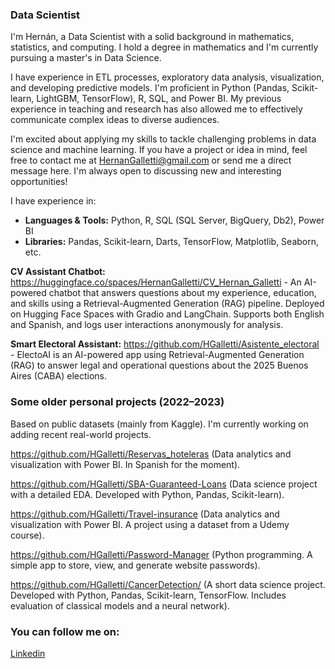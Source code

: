 ### Data Scientist

I'm Hernán, a Data Scientist with a solid background in mathematics, statistics, and computing. I hold a degree in mathematics and I'm currently pursuing a master's in Data Science.

I have experience in ETL processes, exploratory data analysis, visualization, and developing predictive models. I'm proficient in Python (Pandas, Scikit-learn, LightGBM, TensorFlow), R, SQL, and Power BI. My previous experience in teaching and research has also allowed me to effectively communicate complex ideas to diverse audiences.

I'm excited about applying my skills to tackle challenging problems in data science and machine learning. If you have a project or idea in mind, feel free to contact me at HernanGalletti@gmail.com or send me a direct message here. I'm always open to discussing new and interesting opportunities!

I have experience in:

- **Languages & Tools:** Python, R, SQL (SQL Server, BigQuery, Db2), Power BI
- **Libraries:** Pandas, Scikit-learn, Darts, TensorFlow, Matplotlib, Seaborn, etc.

**CV Assistant Chatbot:** https://huggingface.co/spaces/HernanGalletti/CV_Hernan_Galletti - An AI-powered chatbot that answers questions about my experience, education, and skills using a Retrieval-Augmented Generation (RAG) pipeline. Deployed on Hugging Face Spaces with Gradio and LangChain. Supports both English and Spanish, and logs user interactions anonymously for analysis.

**Smart Electoral Assistant:** https://github.com/HGalletti/Asistente_electoral - ElectoAI is an AI-powered app using Retrieval-Augmented Generation (RAG) to answer legal and operational questions about the 2025 Buenos Aires (CABA) elections.

### Some older personal projects (2022–2023)

Based on public datasets (mainly from Kaggle). I'm currently working on adding recent real-world projects.

https://github.com/HGalletti/Reservas_hoteleras (Data analytics and visualization with Power BI. In Spanish for the moment).

https://github.com/HGalletti/SBA-Guaranteed-Loans (Data science project with a detailed EDA. Developed with Python, Pandas, Scikit-learn).

https://github.com/HGalletti/Travel-insurance (Data analytics and visualization with Power BI. A project using a dataset from a Udemy course).

https://github.com/HGalletti/Password-Manager (Python programming. A simple app to store, view, and generate website passwords).

https://github.com/HGalletti/CancerDetection/ (A short data science project. Developed with Python, Pandas, Scikit-learn, TensorFlow. Includes evaluation of classical models and a neural network).

### You can follow me on:

[Linkedin](https://www.linkedin.com/in/hern%C3%A1n-galletti/)
